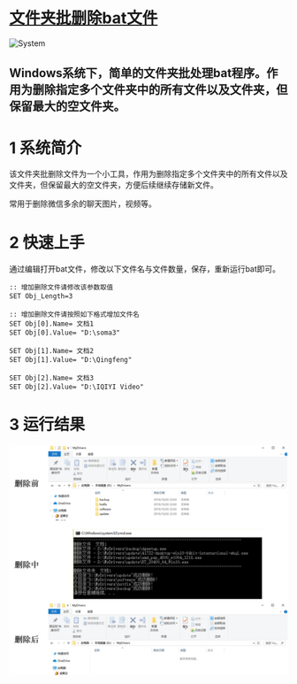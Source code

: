# [文件夹批删除bat文件](https://github.com/hongshen-zhang/delete_folder_bat)
![System](https://img.shields.io/badge/System-Windows-green.svg)

Windows系统下，简单的文件夹批处理bat程序。作用为删除指定多个文件夹中的所有文件以及文件夹，但保留最大的空文件夹。
---

# 1 系统简介

该文件夹批删除文件为一个小工具，作用为删除指定多个文件夹中的所有文件以及文件夹，但保留最大的空文件夹，方便后续继续存储新文件。

常用于删除微信多余的聊天图片，视频等。

# 2 快速上手

通过编辑打开bat文件，修改以下文件名与文件数量，保存，重新运行bat即可。

```
:: 增加删除文件请修改该参数取值
SET Obj_Length=3
 
:: 增加删除文件请按照如下格式增加文件名
SET Obj[0].Name= 文档1
SET Obj[0].Value= "D:\soma3"
 
SET Obj[1].Name= 文档2
SET Obj[1].Value= "D:\Qingfeng"

SET Obj[2].Name= 文档3
SET Obj[2].Value= "D:\IQIYI Video"
```
# 3 运行结果

![avatar](/运行结果.png)

